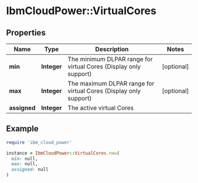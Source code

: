 # IbmCloudPower::VirtualCores

## Properties

| Name | Type | Description | Notes |
| ---- | ---- | ----------- | ----- |
| **min** | **Integer** | The minimum DLPAR range for virtual Cores (Display only support) | [optional] |
| **max** | **Integer** | The maximum DLPAR range for virtual Cores (Display only support) | [optional] |
| **assigned** | **Integer** | The active virtual Cores |  |

## Example

```ruby
require 'ibm_cloud_power'

instance = IbmCloudPower::VirtualCores.new(
  min: null,
  max: null,
  assigned: null
)
```

